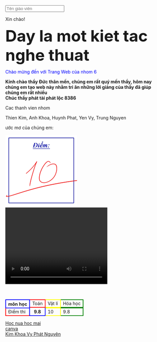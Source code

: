 <!DOCTYPE html>
<html>
<head>
    <input type="text" id="ten" placeholder="Tên giáo viên">
    <p id="ketqua">Xin chào!</p>
    <b style="font-size:50px ; "font-family:monospace":> Day la mot kiet tac nghe thuat  </b>
    <link rel="stylesheet" href="style.css">
    <link rel="stylesheet" href="style1.css">
</head>
<head>
<body>
    <p style="color: blue;">Chào mừng đến với Trang Web của nhom 6</p>
    <b> Kính chào thầy Đức thân mến, chúng em rất quý mến thầy, hôm nay chúng em tạo web này nhằm tri ân những lời giảng của thầy đã giúp chúng em rất nhiều</b>
   <br>
   <b> Chúc thầy phát tài phát lộc 8386</b>
 <p>Cac thanh vien nhom<p>
                  <a>Thien Kim, Anh Khoa, Huynh Phat, Yen Vy, Trung Nguyen</a>
   <p> ước mơ của chúng em: <p>
  <img src="images.png">
 <video width="320" height="240" controls>
 <source src="lop.mp4" type="video/mp4">
 <source src="lop.ogg" type="video/ogg">
 Your browser does not support the video tag
 </video>
   <table style="border-collapse: collapse;">
<tr>
    <th rowspan="3" style="border: 2px solid blue;"> môn học       </th>
</tr>
<tr>

  <td style="border: 2px solid red;">Toán </td>

  <td style="border: 2px solid yellow;">Vật lí </td>

  <td style="border: 2px solid green;">Hóa học </td>
 
</tr>
<br>
<tr>
        <th rowspan="3" style="border: 2px solid blue;">9.8</th>
</tr>
<tr>
        <td style="border: 2px solid red;">Điểm thi</td>

 <td style="border: 2px solid yellow;">10</td>
 <td style="border: 2px solid green;"> 9.8</td>
</tr>

</table>
   <a href="https://www.vietjack.com/">Hoc nua hoc mai </a>
   <br>
   <a href="https://www.canva.com/design/DAGWUno2RiE/Ek5QNr1wtd8SDvla8EMnpg/edit/">canva </a>
   <br>
    <a href="https://docs.google.com/document/d/13XveNJxCFG7XaLzErjeSDTFjfHWGlyjmxKqzblpvp5E/edit?usp=sharing"> Kim </a>
    <a href="https://docs.google.com/document/d/1rxUfQHEtV7m2y5Tx12O5Dokbmfnq3SVTHYgGkObC6GU/edit?usp=sharing"> Khoa </a>
    <a href="https://docs.google.com/document/d/1VbOndIsti1IDW2ars7HLYwiom4ERTsaP7jcfbmlkkUE/edit?usp=sharing"> Vy </a>
    <a href="https://docs.google.com/document/d/1dBDkJDOV1oQBQUtVwdKD9TnwpQ4_7fq2Uu7enHJf0Xg/edit?usp=sharing"> Phát </a>
    <a href="https://docs.google.com/document/d/13uDmjTviB_Gd5j0ldSPUxZsMiQz0zpdeHX0rSLdm-6A/edit?usp=sharing"> Nguyên </a>
<body>
</html>
